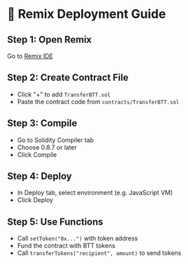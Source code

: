 # 🧪 Remix Deployment Guide

## Step 1: Open Remix
Go to [Remix IDE](https://remix.ethereum.org)

## Step 2: Create Contract File
- Click "+" to add `TransferBTT.sol`
- Paste the contract code from `contracts/TransferBTT.sol`

## Step 3: Compile
- Go to Solidity Compiler tab
- Choose 0.8.7 or later
- Click Compile

## Step 4: Deploy
- In Deploy tab, select environment (e.g. JavaScript VM)
- Click Deploy

## Step 5: Use Functions
- Call `setToken("0x...")` with token address
- Fund the contract with BTT tokens
- Call `transferTokens("recipient", amount)` to send tokens

